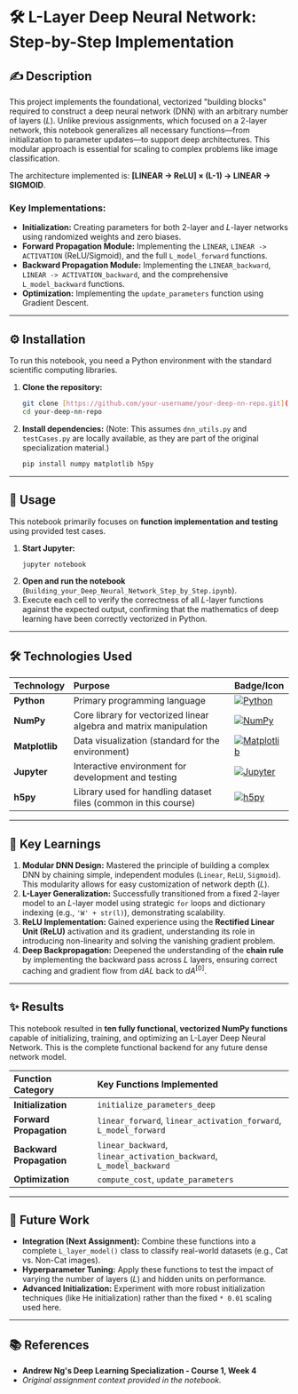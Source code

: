 # 🛠️ L-Layer Deep Neural Network: Step-by-Step Implementation

## ✍️ Description

This project implements the foundational, vectorized "building blocks" required to construct a deep neural network (DNN) with an arbitrary number of layers ($L$). Unlike previous assignments, which focused on a 2-layer network, this notebook generalizes all necessary functions—from initialization to parameter updates—to support deep architectures. This modular approach is essential for scaling to complex problems like image classification.

The architecture implemented is: **[LINEAR -> ReLU] $\times$ (L-1) -> LINEAR -> SIGMOID**.

### Key Implementations:

* **Initialization:** Creating parameters for both 2-layer and $L$-layer networks using randomized weights and zero biases.
* **Forward Propagation Module:** Implementing the `LINEAR`, `LINEAR -> ACTIVATION` (ReLU/Sigmoid), and the full `L_model_forward` functions.
* **Backward Propagation Module:** Implementing the `LINEAR_backward`, `LINEAR -> ACTIVATION_backward`, and the comprehensive `L_model_backward` functions.
* **Optimization:** Implementing the `update_parameters` function using Gradient Descent.

---

## ⚙️ Installation

To run this notebook, you need a Python environment with the standard scientific computing libraries.

1.  **Clone the repository:**
    ```bash
    git clone [https://github.com/your-username/your-deep-nn-repo.git](https://github.com/your-username/your-deep-nn-repo.git)
    cd your-deep-nn-repo
    ```

2.  **Install dependencies:**
    (Note: This assumes `dnn_utils.py` and `testCases.py` are locally available, as they are part of the original specialization material.)
    ```bash
    pip install numpy matplotlib h5py
    ```

---

## 🏃 Usage

This notebook primarily focuses on **function implementation and testing** using provided test cases.

1.  **Start Jupyter:**
    ```bash
    jupyter notebook
    ```
2.  **Open and run the notebook** (`Building_your_Deep_Neural_Network_Step_by_Step.ipynb`).
3.  Execute each cell to verify the correctness of all $L$-layer functions against the expected output, confirming that the mathematics of deep learning have been correctly vectorized in Python.

---

## 🛠️ Technologies Used

| Technology | Purpose | Badge/Icon |
| :--- | :--- | :--- |
| **Python** | Primary programming language | [![Python](https://img.shields.io/badge/Python-3.x-blue?style=flat-square&logo=python&logoColor=white)](https://www.python.org/doc/) |
| **NumPy** | Core library for vectorized linear algebra and matrix manipulation | [![NumPy](https://img.shields.io/badge/NumPy-1.x-blue?style=flat-square&logo=numpy&logoColor=white)](https://numpy.org/doc/) |
| **Matplotlib** | Data visualization (standard for the environment) | [![Matplotlib](https://img.shields.io/badge/Matplotlib-3.x-red?style=flat-square&logo=matplotlib&logoColor=white)](https://matplotlib.org/stable/contents.html) |
| **Jupyter** | Interactive environment for development and testing | [![Jupyter](https://img.shields.io/badge/Jupyter-Notebook-orange?style=flat-square&logo=jupyter&logoColor=white)](https://jupyter.org/documentation) |
| **h5py** | Library used for handling dataset files (common in this course) | [![h5py](https://img.shields.io/badge/h5py-3.x-blueviolet?style=flat-square)](https://docs.h5py.org/en/latest/) |

---

## 🧠 Key Learnings

1.  **Modular DNN Design:** Mastered the principle of building a complex DNN by chaining simple, independent modules (`Linear`, `ReLU`, `Sigmoid`). This modularity allows for easy customization of network depth ($L$).
2.  **L-Layer Generalization:** Successfully transitioned from a fixed 2-layer model to an $L$-layer model using strategic `for` loops and dictionary indexing (e.g., `'W' + str(l)`), demonstrating scalability.
3.  **ReLU Implementation:** Gained experience using the **Rectified Linear Unit (ReLU)** activation and its gradient, understanding its role in introducing non-linearity and solving the vanishing gradient problem.
4.  **Deep Backpropagation:** Deepened the understanding of the **chain rule** by implementing the backward pass across $L$ layers, ensuring correct caching and gradient flow from $dAL$ back to $dA^{[0]}$.

---

## ✨ Results

This notebook resulted in **ten fully functional, vectorized NumPy functions** capable of initializing, training, and optimizing an L-Layer Deep Neural Network. This is the complete functional backend for any future dense network model.

| Function Category | Key Functions Implemented |
| :--- | :--- |
| **Initialization** | `initialize_parameters_deep` |
| **Forward Propagation** | `linear_forward`, `linear_activation_forward`, `L_model_forward` |
| **Backward Propagation** | `linear_backward`, `linear_activation_backward`, `L_model_backward` |
| **Optimization** | `compute_cost`, `update_parameters` |

---

## 🚀 Future Work

* **Integration (Next Assignment):** Combine these functions into a complete `L_layer_model()` class to classify real-world datasets (e.g., Cat vs. Non-Cat images).
* **Hyperparameter Tuning:** Apply these functions to test the impact of varying the number of layers ($L$) and hidden units on performance.
* **Advanced Initialization:** Experiment with more robust initialization techniques (like He initialization) rather than the fixed `* 0.01` scaling used here.

---

## 📚 References

* **Andrew Ng's Deep Learning Specialization - Course 1, Week 4**
* *Original assignment context provided in the notebook.*
